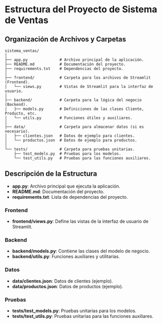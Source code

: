 # Estructura del Proyecto de Sistema de Ventas

## Organización de Archivos y Carpetas
```
sistema_ventas/
│
├── app.py              # Archivo principal de la aplicación.
├── README.md           # Documentación del proyecto.
├── requirements.txt    # Dependencias del proyecto.
│
├── frontend/           # Carpeta para los archivos de Streamlit (Frontend).
│   └── views.py        # Vistas de Streamlit para la interfaz de usuario.
│
├── backend/            # Carpeta para la lógica del negocio (Backend).
│   ├── models.py       # Definiciones de las clases Cliente, Producto, etc.
│   └── utils.py        # Funciones útiles y auxiliares.
│
├── data/               # Carpeta para almacenar datos (si es necesario).
│   ├── clientes.json   # Datos de ejemplo para clientes.
│   └── productos.json  # Datos de ejemplo para productos.
│
└── tests/              # Carpeta para pruebas unitarias.
    ├── test_models.py  # Pruebas para los modelos.
    └── test_utils.py   # Pruebas para las funciones auxiliares.

```


## Descripción de la Estructura
- **app.py**: Archivo principal que ejecuta la aplicación.
- **README.md**: Documentación del proyecto.
- **requirements.txt**: Lista de dependencias del proyecto.

### Frontend
- **frontend/views.py**: Define las vistas de la interfaz de usuario de Streamlit.

### Backend
- **backend/models.py**: Contiene las clases del modelo de negocio.
- **backend/utils.py**: Funciones auxiliares y utilitarias.

### Datos
- **data/clientes.json**: Datos de clientes (ejemplo).
- **data/productos.json**: Datos de productos (ejemplo).

### Pruebas
- **tests/test_models.py**: Pruebas unitarias para los modelos.
- **tests/test_utils.py**: Pruebas unitarias para las funciones auxiliares.
